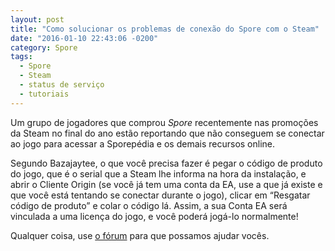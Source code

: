 ```yaml
---
layout: post
title: "Como solucionar os problemas de conexão do Spore com o Steam"
date: "2016-01-10 22:43:06 -0200"
category: Spore
tags:
  - Spore
  - Steam
  - status de serviço
  - tutoriais
---
```


Um grupo de jogadores que comprou _Spore_ recentemente nas promoções da Steam no final do ano estão reportando que não conseguem se conectar ao jogo para acessar a Sporepédia e os demais recursos online.

Segundo Bazajaytee, o que você precisa fazer é pegar o código de produto do jogo, que é o serial que a Steam lhe informa na hora da instalação, e abrir o Cliente Origin (se você já tem uma conta da EA, use a que já existe e que você está tentando se conectar durante o jogo), clicar em “Resgatar código de produto” e colar o código lá. Assim, a sua Conta EA será vinculada a uma licença do jogo, e você poderá jogá-lo normalmente!

Qualquer coisa, use [o fórum](https://esporo.net/forum/) para que possamos ajudar vocês.

